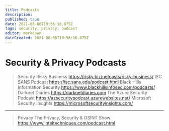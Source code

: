 ```yaml
---
title: Podcasts
description: 
published: true
date: 2021-08-06T19:56:16.875Z
tags: security, privacy, podcast
editor: markdown
dateCreated: 2021-08-06T19:56:16.875Z
---
```


# Security & Privacy Podcasts


> Security
Risky Business https://risky.biz/netcasts/risky-business/
ISC SANS Podcast https://isc.sans.edu/podcast.html
Black Hills Information Security https://www.blackhillsinfosec.com/podcasts/
Darknet Diaries https://darknetdiaries.com
The Azure Security Podcast https://azsecuritypodcast.azurewebsites.net/
Microsoft Security Insights https://microsoftsecurityinsights.com/

---

> Privacy
The Privacy, Security & OSINT Show https://www.inteltechniques.com/podcast.html